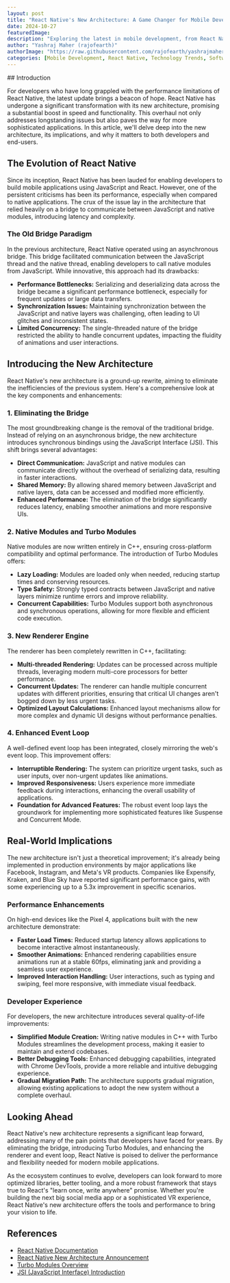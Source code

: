 ```yaml
---
layout: post
title: "React Native's New Architecture: A Game Changer for Mobile Development"
date: 2024-10-27
featuredImage:
description: "Exploring the latest in mobile development, from React Native’s transformative new architecture to the trends shaping future tech. Join me as I dive into how these innovations make apps faster, smoother, and more powerful for everyone."
author: "Yashraj Maher (rajofearth)"
authorImage: "https://raw.githubusercontent.com/rajofearth/yashrajmaher/refs/heads/main/public/my.png"
categories: [Mobile Development, React Native, Technology Trends, Software Architecture]
---
```

 <div class="bgGradientMaskSide"></div>
## Introduction

For developers who have long grappled with the performance limitations of React Native, the latest update brings a beacon of hope. React Native has undergone a significant transformation with its new architecture, promising a substantial boost in speed and functionality. This overhaul not only addresses longstanding issues but also paves the way for more sophisticated applications. In this article, we'll delve deep into the new architecture, its implications, and why it matters to both developers and end-users.

## The Evolution of React Native

Since its inception, React Native has been lauded for enabling developers to build mobile applications using JavaScript and React. However, one of the persistent criticisms has been its performance, especially when compared to native applications. The crux of the issue lay in the architecture that relied heavily on a bridge to communicate between JavaScript and native modules, introducing latency and complexity.

### The Old Bridge Paradigm

In the previous architecture, React Native operated using an asynchronous bridge. This bridge facilitated communication between the JavaScript thread and the native thread, enabling developers to call native modules from JavaScript. While innovative, this approach had its drawbacks:

- **Performance Bottlenecks:** Serializing and deserializing data across the bridge became a significant performance bottleneck, especially for frequent updates or large data transfers.
- **Synchronization Issues:** Maintaining synchronization between the JavaScript and native layers was challenging, often leading to UI glitches and inconsistent states.
- **Limited Concurrency:** The single-threaded nature of the bridge restricted the ability to handle concurrent updates, impacting the fluidity of animations and user interactions.

## Introducing the New Architecture

React Native's new architecture is a ground-up rewrite, aiming to eliminate the inefficiencies of the previous system. Here's a comprehensive look at the key components and enhancements:

### 1. Eliminating the Bridge

The most groundbreaking change is the removal of the traditional bridge. Instead of relying on an asynchronous bridge, the new architecture introduces synchronous bindings using the JavaScript Interface (JSI). This shift brings several advantages:

- **Direct Communication:** JavaScript and native modules can communicate directly without the overhead of serializing data, resulting in faster interactions.
- **Shared Memory:** By allowing shared memory between JavaScript and native layers, data can be accessed and modified more efficiently.
- **Enhanced Performance:** The elimination of the bridge significantly reduces latency, enabling smoother animations and more responsive UIs.

### 2. Native Modules and Turbo Modules

Native modules are now written entirely in C++, ensuring cross-platform compatibility and optimal performance. The introduction of Turbo Modules offers:

- **Lazy Loading:** Modules are loaded only when needed, reducing startup times and conserving resources.
- **Type Safety:** Strongly typed contracts between JavaScript and native layers minimize runtime errors and improve reliability.
- **Concurrent Capabilities:** Turbo Modules support both asynchronous and synchronous operations, allowing for more flexible and efficient code execution.

### 3. New Renderer Engine

The renderer has been completely rewritten in C++, facilitating:

- **Multi-threaded Rendering:** Updates can be processed across multiple threads, leveraging modern multi-core processors for better performance.
- **Concurrent Updates:** The renderer can handle multiple concurrent updates with different priorities, ensuring that critical UI changes aren't bogged down by less urgent tasks.
- **Optimized Layout Calculations:** Enhanced layout mechanisms allow for more complex and dynamic UI designs without performance penalties.

### 4. Enhanced Event Loop

A well-defined event loop has been integrated, closely mirroring the web's event loop. This improvement offers:

- **Interruptible Rendering:** The system can prioritize urgent tasks, such as user inputs, over non-urgent updates like animations.
- **Improved Responsiveness:** Users experience more immediate feedback during interactions, enhancing the overall usability of applications.
- **Foundation for Advanced Features:** The robust event loop lays the groundwork for implementing more sophisticated features like Suspense and Concurrent Mode.

## Real-World Implications

The new architecture isn't just a theoretical improvement; it's already being implemented in production environments by major applications like Facebook, Instagram, and Meta's VR products. Companies like Expensify, Kraken, and Blue Sky have reported significant performance gains, with some experiencing up to a 5.3x improvement in specific scenarios.

### Performance Enhancements

On high-end devices like the Pixel 4, applications built with the new architecture demonstrate:

- **Faster Load Times:** Reduced startup latency allows applications to become interactive almost instantaneously.
- **Smoother Animations:** Enhanced rendering capabilities ensure animations run at a stable 60fps, eliminating jank and providing a seamless user experience.
- **Improved Interaction Handling:** User interactions, such as typing and swiping, feel more responsive, with immediate visual feedback.

### Developer Experience

For developers, the new architecture introduces several quality-of-life improvements:

- **Simplified Module Creation:** Writing native modules in C++ with Turbo Modules streamlines the development process, making it easier to maintain and extend codebases.
- **Better Debugging Tools:** Enhanced debugging capabilities, integrated with Chrome DevTools, provide a more reliable and intuitive debugging experience.
- **Gradual Migration Path:** The architecture supports gradual migration, allowing existing applications to adopt the new system without a complete overhaul.

## Looking Ahead

React Native's new architecture represents a significant leap forward, addressing many of the pain points that developers have faced for years. By eliminating the bridge, introducing Turbo Modules, and enhancing the renderer and event loop, React Native is poised to deliver the performance and flexibility needed for modern mobile applications.

As the ecosystem continues to evolve, developers can look forward to more optimized libraries, better tooling, and a more robust framework that stays true to React's "learn once, write anywhere" promise. Whether you're building the next big social media app or a sophisticated VR experience, React Native's new architecture offers the tools and performance to bring your vision to life.

## References

- [React Native Documentation](https://reactnative.dev/)
- [React Native New Architecture Announcement](https://reactnative.dev/blog/)
- [Turbo Modules Overview](https://reactnative.dev/docs/turbo-modules-intro)
- [JSI (JavaScript Interface) Introduction](https://reactnative.dev/docs/javascript-interface)